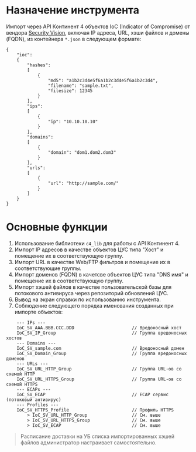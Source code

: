 # Назначение инструмента

Импорт через API Континент 4 объектов IoC (Indicator of Compromise) от вендора [Security Vision](https://www.securityvision.ru/), включая IP адреса, URL, хэши файлов и домены (FQDN), из контейнера `*.json` в следующем формате:

```
{
	"ioc":
	{
		"hashes":
		[
			{
				"md5": "a1b2c3d4e5f6a1b2c3d4e5f6a1b2c3d4",
				"filename": "sample.txt",
				"filesize": 12345
			}
		],
		"ips":
		[
			{
				"ip": "10.10.10.10"
			}
		],
		"domains":
		[
			{
				"domain": "dom1.dom2.dom3"
			}
		],
		"urls":
		[
			{
				"url": "http://sample.com/"
			}
		]
	}
}
```

# Основные функции

1. Использование библиотеки `c4_lib` для работы с API Континент 4.
2. Импорт IP адресов в качестве объектов ЦУС типа "Хост" и помещение их в соответствующую группу.
3. Импорт URL в качестве Web/FTP фильтров и помещение их в соответствующие группы.
4. Импорт доменов (FQDN) в качетсве объектов ЦУС типа "DNS имя" и помещение их в соответствующую группу.
5. Импорт хэшей файлов в качестве пользовательской базы для потокового антивируса через репозиторий обновлений ЦУС.
6. Вывод на экран справки по использованию инструмента.
7. Соблюдение следующего порядка именования созданных при импорте объектов:

```
    --- IPs ---
    IoC_SV_AAA.BBB.CCC.DDD                      // Вредоносный хост
    IoC_SV_IP_Group                             // Группа вредоносных хостов
    --- Domains ---
    IoC_SV_sample.com                           // Вредоносный домен
    IoC_SV_Domain_Group                         // Группа вредоносных доменов
    --- URLs ---
    IoC_SV_URL_HTTP_Group                       // Группа URL-ов со схемой HTTP
    IoC_SV_URL_HTTPS_Group                      // Группа URL-ов со схемой HTTPS
    --- ECAPs ---
    IoC_SV_ECAP                                 // ECAP сервис (потоковый антивирус)
    --- Profiles ---
    IoC_SV_HTTPS_Profile                        // Профиль HTTPS
        > IoC_SV_URL_HTTP_Group                 // См. выше
        > IoC_SV_URL_HTTPS_Group                // См. выше
        > IoC_SV_ECAP                           // См. выше
```

> Расписание доставки на УБ списка импортированных хэшей файлов администратор настраивает самостоятельно.
